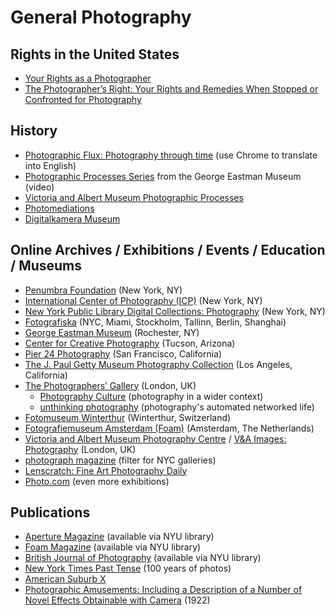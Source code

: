 # General Photography

## Rights in the United States
- [Your Rights as a Photographer](https://petapixel.com/2021/07/08/your-rights-as-a-photographer-in-the-united-states/)
- [The Photographer’s Right: Your Rights and Remedies When Stopped or Confronted
for Photography](http://www.krages.com/ThePhotographersRight.pdf)

## History
- [Photographic Flux: Photography through time](https://www.photographic-flux.ch/) (use Chrome to translate into English)
- [Photographic Processes Series](https://www.youtube.com/c/GeorgeEastmanMuseum/search?query=Photographic%20Processes) from the George Eastman Museum (video)
- [Victoria and Albert Museum Photographic Processes](https://www.vam.ac.uk/articles/photographic-processes) 
- [Photomediations](https://photomediationsopenbook.net/) 
- [Digitalkamera Museum](https://www.digitalkameramuseum.de/en/)
 
## Online Archives / Exhibitions / Events / Education / Museums 
- [Penumbra Foundation](https://www.penumbrafoundation.org) (New York, NY)
- [International Center of Photography (ICP)](https://www.icp.org/) (New York, NY)
- [New York Public Library Digital Collections: Photography](https://digitalcollections.nypl.org/collections/lane/photography-collections) (New York, NY)
- [Fotografiska](https://www.fotografiska.com/) (NYC, Miami, Stockholm, Tallinn, Berlin, Shanghai)
- [George Eastman Museum](https://www.eastman.org/) (Rochester, NY)
- [Center for Creative Photography](https://ccp.arizona.edu/) (Tucson, Arizona)
- [Pier 24 Photography](https://pier24.org/) (San Francisco, California)
- [The J. Paul Getty Museum Photography Collection](http://www.getty.edu/art/photographs/) (Los Angeles, California)
- [The Photographers’ Gallery](https://thephotographersgallery.org.uk/) (London, UK)
    - [Photography Culture](https://thephotographersgallery.org.uk/photography-culture) (photography in a wider context)
    - [unthinking photography](https://unthinking.photography/) (photography's automated networked life)
- [Fotomuseum Winterthur](https://www.fotomuseum.ch/en/) (Winterthur, Switzerland)
- [Fotografiemuseum Amsterdam (Foam)](https://www.foam.org/) (Amsterdam, The Netherlands)
- [Victoria and Albert Museum Photography Centre](https://www.vam.ac.uk/collections/photographs) / [V&A Images: Photography](https://www.vandaimages.com/collections.asp?cat1=Photography&cat2=Photography) (London, UK)
- [photograph magazine](https://photographmag.com/exhibitions/) (filter for NYC galleries)
- [Lenscratch: Fine Art Photography Daily](https://lenscratch.com/)
- [Photo.com](https://www.all-about-photo.com/photo-events/photo-exhibitions.php) (even more exhibitions)

## Publications
- [Aperture Magazine](https://aperture.org/magazine/) (available via NYU library)
- [Foam Magazine](https://www.foam.org/magazine) (available via NYU library)
- [British Journal of Photography](https://www.1854.photography/journal/) (available via NYU library)
- [New York Times Past Tense](https://www.nytimes.com/spotlight/past-tense) (100 years of photos)
- [American Suburb X](https://americansuburbx.com/)
- [Photographic Amusements: Including a Description of a Number of Novel Effects Obtainable with Camera](https://www.gutenberg.org/files/39691/39691-h/39691-h.htm) (1922)